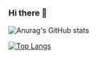 ### Hi there 👋

<!--
**GustavoGarciaPereira/GustavoGarciaPereira** is a ✨ _special_ ✨ repository because its `README.md` (this file) appears on your GitHub profile.

Here are some ideas to get you started:

- 🔭 I’m currently working on ...
- 🌱 I’m currently learning ...
- 👯 I’m looking to collaborate on ...
- 🤔 I’m looking for help with ...
- 💬 Ask me about ...
- 📫 How to reach me: ...
- 😄 Pronouns: ...
- ⚡ Fun fact: ...
-->


![Anurag's GitHub stats](https://github-readme-stats.vercel.app/api?username=GustavoGarciaPereira&count_private=true&layout=vue-dark&hide=stars,commits)

[![Top Langs](https://github-readme-stats.vercel.app/api/top-langs/?username=GustavoGarciaPereira&layout=compact)](https://github.com/GustavoGarciaPereira/github-readme-stats)
